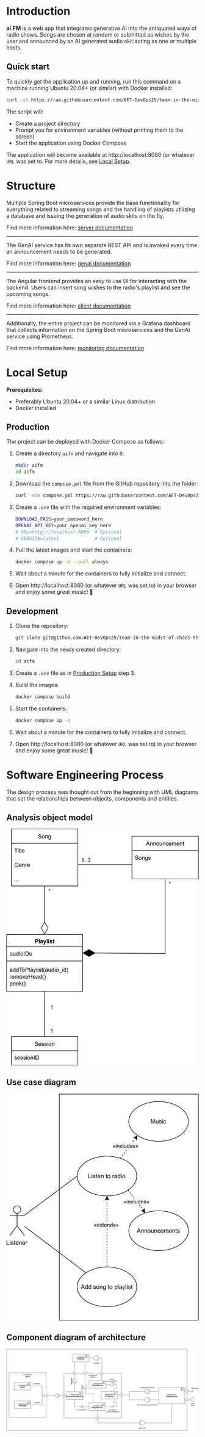 # Introduction

**ai.FM** is a web app that integrates generative AI into the antiquated ways of radio shows. Songs are chosen at random or submitted as wishes by the user and announced by an AI generated audio skit acting as one or multiple hosts.

## Quick start

To quickly get the application up and running, run this command on a machine running Ubuntu 20.04+ (or similar) with Docker installed:

```bash
curl -sS https://raw.githubusercontent.com/AET-DevOps25/team-in-the-midst-of-chaos-there-is-also-opportunity.-sun-tzu/ksDocumentation/setup.sh | bash
```

The script will:
- Create a project directory
- Prompt you for environment variables (without printing them to the screen)
- Start the application using Docker Compose

The application will become available at http://localhost:8080 (or whatever `URL` was set to. For more details, see [Local Setup](#local-setup).



# Structure

Multiple Spring Boot microservices provide the base functionality for everything related to streaming songs and the handling of playlists utilizing a database and issuing the generation of audio skits on the fly. 

Find more information here: [server documentation](./server/README.md)

---

The GenAI service has its own separate REST API and is invoked every time an announcement needs to be generated.

Find more information here: [genai documentation](./genai/readme.md)

---

The Angular frontend provides an easy to use UI for interacting with the backend. Users can insert song wishes to the radio's playlist and see the upcoming songs.

Find more information here: [client documentation](./client/README.md)

---

Additionally, the entire project can be monitored via a Grafana dashboard that collects information on the Spring Boot microservices and the GenAI service using Prometheus.

Find more information here: [monitoring documentation](./monitoring/README.md)



# Local Setup

**Prerequisites:**

- Preferably Ubuntu 20.04+ or a similar Linux distribution
- Docker installed

## Production

The project can be deployed with Docker Compose as follows:

1. Create a directory `aifm` and navigate into it:

    ```bash
    mkdir aifm
    cd aifm
    ```

2. Download the `compose.yml` file from the GitHub repository into the folder:

    ```bash
    curl -sSo compose.yml https://raw.githubusercontent.com/AET-DevOps25/team-in-the-midst-of-chaos-there-is-also-opportunity.-sun-tzu/main/compose.yml
    ```

3. Create a `.env` file with the required environment variables:

    ```bash
    DOWNLOAD_PASS=your_password_here
    OPENAI_API_KEY=your_openai_key_here
    # URL=http://localhost:8080  # Optional
    # VERSION=latest             # Optional
    ```

4. Pull the latest images and start the containers:

    ```bash
    docker compose up -d --pull always
    ```

5. Wait about a minute for the containers to fully initialize and connect.
6. Open http://localhost:8080 (or whatever `URL` was set to) in your browser and enjoy some great music! 🎉

## Development

1. Clone the repository:
   ```bash
   git clone git@github.com:AET-DevOps25/team-in-the-midst-of-chaos-there-is-also-opportunity.-sun-tzu.git aifm
   ```

2. Navigate into the newly created directory:
   ```bash
   cd aifm
   ```

3. Create a `.env` file as in [Production Setup](#production) step 3.

4. Build the images:
   ```bash
   docker compose build
   ```

5. Start the containers:
   ```bash
   docker compose up -d
   ```

6. Wait about a minute for the containers to fully initialize and connect.
7. Open http://localhost:8080 (or whatever `URL` was set to) in your browser and enjoy some great music! 🎉



# Software Engineering Process

The design process was thought out from the beginning with UML diagrams that set the relationships between objects, components and entities.

## Analysis object model

![object model](./documentation/UML%20diagrams/analysis_object.svg)

## Use case diagram

![use cases](./documentation/UML%20diagrams/use_case.svg)

## Component diagram of architecture

![component architecture](./documentation/UML%20diagrams/components.svg)
